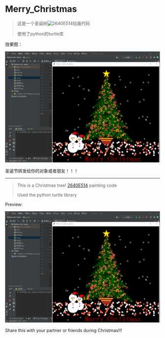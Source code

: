# Merry_Christmas
> 这是一个圣诞树![2640E514](https://github.com/user-attachments/assets/96c5c8d5-d440-4208-8761-1913930f7b2b)绘画代码
>
> 使用了python的turtle库

效果图：

![预览图](/img/1.png)

圣诞节转发给你的对象或者朋友！！！

***

> This is a Christmas tree! [2640E514](https://github.com/user-attachments/assets/96c5c8d5-d440-4208-8761-1913930f7b2b) painting code
>
> Used the python turtle library

Preview:

![Preview Image](/img/1.png)

Share this with your partner or friends during Christmas!!!
